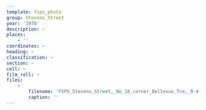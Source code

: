 ```yaml
---
template: fsps_photo
group: Stevens_Street
year: '1978'
description: ~
places:
    - ''
coordinates: ~
heading: ~
classification: ~
section: ~
cell: ~
film_roll: ~
files:
    -
        filename: 'FSPS_Stevens_Street,_No_18_corner_Bellevue_Tce,_9-4-D_1978.png'
        caption: ''
---
```

